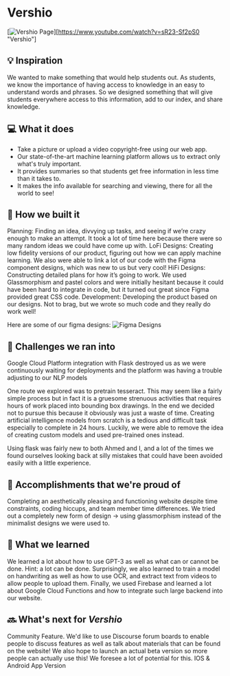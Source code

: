 # Vershio
[![Vershio Page](https://res.cloudinary.com/devpost/image/fetch/s--MPCMG1oA--/c_limit,f_auto,fl_lossy,q_auto:eco,w_900/http://u.filein.io/URH9q5DsSC.png)][https://www.youtube.com/watch?v=sR23-Sf2pS0 "Vershio"]

## 💡 Inspiration

We wanted to make something that would help students out.  As students, we know the importance of having access to knowledge in an easy to understand words and phrases. So we designed something that will give students everywhere access to this information, add to our index, and share knowledge.

## 💻 What it does


- Take a picture or upload a video copyright-free using our web app. 
- Our state-of-the-art machine learning platform allows us to extract only what's truly important.
- It provides summaries so that students get free information in less time than it takes to.
- It makes the info available for searching and viewing, there for all the world to see!

## 🔨 How we built it

Planning: Finding an idea, divvying up tasks, and seeing if we’re crazy enough to make an attempt. It took a lot of time here because there were so many random ideas we could have come up with. LoFi Designs: Creating low fidelity versions of our product, figuring out how we can apply machine learning. We also were able to link a lot of our code with the Figma component designs, which was new to us but very cool! HiFi Designs: Constructing detailed plans for how it’s going to work. We used Glassmorphism and pastel colors and were initially hesitant because it could have been hard to integrate in code, but it turned out great since Figma provided great CSS code. Development: Developing the product based on our designs. Not to brag, but we wrote so much code and they really do work well!

Here are some of our figma designs:
![Figma Designs](https://res.cloudinary.com/devpost/image/fetch/s--QhAul_x4--/c_limit,f_auto,fl_lossy,q_auto:eco,w_900/http://u.filein.io/_c9po7w_vC.png)

## 🧠 Challenges we ran into
Google Cloud Platform integration with Flask destroyed us as we were continuously waiting for deployments and the platform was having a trouble adjusting to our NLP models

One route we explored was to pretrain tesseract. This may seem like a fairly simple process but in fact it is a gruesome strenuous activities that requires hours of work placed into bounding box drawings. In the end we decided not to pursue this because it obviously was just a waste of time. Creating artificial intelligence models from scratch is a tedious and difficult task especially to complete in 24 hours. Luckily, we were able to remove the idea of creating custom models and used pre-trained ones instead.

Using flask was fairly new to both Ahmed and I, and a lot of the times we found ourselves looking back at silly mistakes that could have been avoided easily with a little experience.

## 🏅 Accomplishments that we're proud of

Completing an aesthetically pleasing and functioning website despite time constraints, coding hiccups, and team member time differences. We tried out a completely new form of design -> using glassmorphism instead of the minimalist designs we were used to.

## 📖 What we learned

We learned a lot about how to use GPT-3 as well as what can or cannot be done. Hint: a lot can be done. Surprisingly, we also learned to train a model on handwriting as well as how to use OCR, and extract text from videos to allow people to upload them. Finally, we used Firebase and learned a lot about Google Cloud Functions and how to integrate such large backend into our website.

## 🔜 What's next for _Vershio_

Community Feature. We'd like to use Discourse forum boards to enable people to discuss features as well as talk about materials that can be found on the website! We also hope to launch an actual beta version so more people can actually use this! We foresee a lot of potential for this. IOS & Android App Version


